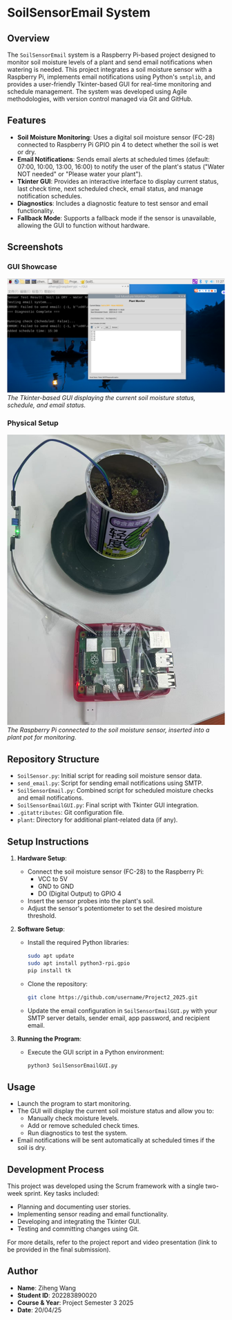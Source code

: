 # SoilSensorEmail System

## Overview

The `SoilSensorEmail` system is a Raspberry Pi-based project designed to monitor soil moisture levels of a plant and send email notifications when watering is needed. This project integrates a soil moisture sensor with a Raspberry Pi, implements email notifications using Python's `smtplib`, and provides a user-friendly Tkinter-based GUI for real-time monitoring and schedule management. The system was developed using Agile methodologies, with version control managed via Git and GitHub.

## Features

- **Soil Moisture Monitoring**: Uses a digital soil moisture sensor (FC-28) connected to Raspberry Pi GPIO pin 4 to detect whether the soil is wet or dry.
- **Email Notifications**: Sends email alerts at scheduled times (default: 07:00, 10:00, 13:00, 16:00) to notify the user of the plant's status ("Water NOT needed" or "Please water your plant").
- **Tkinter GUI**: Provides an interactive interface to display current status, last check time, next scheduled check, email status, and manage notification schedules.
- **Diagnostics**: Includes a diagnostic feature to test sensor and email functionality.
- **Fallback Mode**: Supports a fallback mode if the sensor is unavailable, allowing the GUI to function without hardware.

## Screenshots

### GUI Showcase

![SoilSensorEmail GUI](https://github.com/Nickory/Project2_2025/blob/main/show.png)
*The Tkinter-based GUI displaying the current soil moisture status, schedule, and email status.*

### Physical Setup

![Physical Setup](https://github.com/Nickory/Project2_2025/blob/main/setup.png)
*The Raspberry Pi connected to the soil moisture sensor, inserted into a plant pot for monitoring.*

## Repository Structure

- `SoilSensor.py`: Initial script for reading soil moisture sensor data.
- `send_email.py`: Script for sending email notifications using SMTP.
- `SoilSensorEmail.py`: Combined script for scheduled moisture checks and email notifications.
- `SoilSensorEmailGUI.py`: Final script with Tkinter GUI integration.
- `.gitattributes`: Git configuration file.
- `plant`: Directory for additional plant-related data (if any).

## Setup Instructions

1. **Hardware Setup**:
   - Connect the soil moisture sensor (FC-28) to the Raspberry Pi:
     - VCC to 5V
     - GND to GND
     - DO (Digital Output) to GPIO 4
   - Insert the sensor probes into the plant's soil.
   - Adjust the sensor's potentiometer to set the desired moisture threshold.

2. **Software Setup**:
   - Install the required Python libraries:
     ```bash
     sudo apt update
     sudo apt install python3-rpi.gpio
     pip install tk
     ```
   - Clone the repository:
     ```bash
     git clone https://github.com/username/Project2_2025.git
     ```
   - Update the email configuration in `SoilSensorEmailGUI.py` with your SMTP server details, sender email, app password, and recipient email.

3. **Running the Program**:
   - Execute the GUI script in a Python environment:
     ```bash
     python3 SoilSensorEmailGUI.py
     ```

## Usage

- Launch the program to start monitoring.
- The GUI will display the current soil moisture status and allow you to:
  - Manually check moisture levels.
  - Add or remove scheduled check times.
  - Run diagnostics to test the system.
- Email notifications will be sent automatically at scheduled times if the soil is dry.

## Development Process

This project was developed using the Scrum framework with a single two-week sprint. Key tasks included:
- Planning and documenting user stories.
- Implementing sensor reading and email functionality.
- Developing and integrating the Tkinter GUI.
- Testing and committing changes using Git.

For more details, refer to the project report and video presentation (link to be provided in the final submission).

## Author

- **Name**: Ziheng Wang
- **Student ID**: 202283890020
- **Course & Year**: Project Semester 3 2025
- **Date**: 20/04/25

